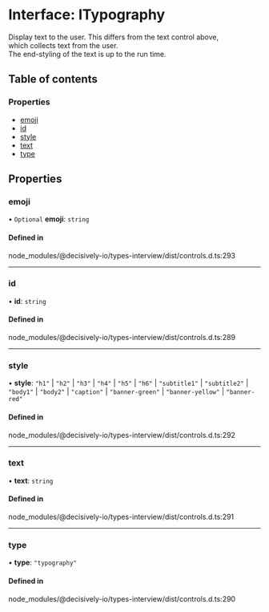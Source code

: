 # Interface: ITypography

Display text to the user. This differs from the text control above, \
which collects text from the user.\
The end-styling of the text is up to the run time.

## Table of contents

### Properties

- [emoji](../wiki/ITypography#emoji)
- [id](../wiki/ITypography#id)
- [style](../wiki/ITypography#style)
- [text](../wiki/ITypography#text)
- [type](../wiki/ITypography#type)

## Properties

### emoji

• `Optional` **emoji**: `string`

#### Defined in

node_modules/@decisively-io/types-interview/dist/controls.d.ts:293

___

### id

• **id**: `string`

#### Defined in

node_modules/@decisively-io/types-interview/dist/controls.d.ts:289

___

### style

• **style**: ``"h1"`` \| ``"h2"`` \| ``"h3"`` \| ``"h4"`` \| ``"h5"`` \| ``"h6"`` \| ``"subtitle1"`` \| ``"subtitle2"`` \| ``"body1"`` \| ``"body2"`` \| ``"caption"`` \| ``"banner-green"`` \| ``"banner-yellow"`` \| ``"banner-red"``

#### Defined in

node_modules/@decisively-io/types-interview/dist/controls.d.ts:292

___

### text

• **text**: `string`

#### Defined in

node_modules/@decisively-io/types-interview/dist/controls.d.ts:291

___

### type

• **type**: ``"typography"``

#### Defined in

node_modules/@decisively-io/types-interview/dist/controls.d.ts:290
